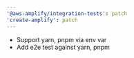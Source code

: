 ```yaml
---
'@aws-amplify/integration-tests': patch
'create-amplify': patch
---
```


- Support yarn, pnpm via env var
- Add e2e test against yarn, pnpm
